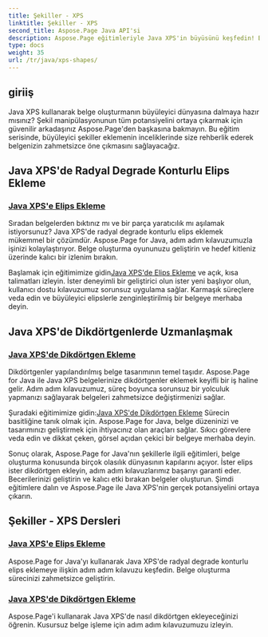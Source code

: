 ```yaml
---
title: Şekiller - XPS
linktitle: Şekiller - XPS
second_title: Aspose.Page Java API'si
description: Aspose.Page eğitimleriyle Java XPS'in büyüsünü keşfedin! Büyüleyici elipsleri ve dikdörtgenleri kolayca ekleyin. Adım adım kılavuzlarımızla belge oluşturma sürecini geliştirin.
type: docs
weight: 35
url: /tr/java/xps-shapes/
---
```

## giriiş

Java XPS kullanarak belge oluşturmanın büyüleyici dünyasına dalmaya hazır mısınız? Şekil manipülasyonunun tüm potansiyelini ortaya çıkarmak için güvenilir arkadaşınız Aspose.Page'den başkasına bakmayın. Bu eğitim serisinde, büyüleyici şekiller eklemenin inceliklerinde size rehberlik ederek belgenizin zahmetsizce öne çıkmasını sağlayacağız.

## Java XPS'de Radyal Degrade Konturlu Elips Ekleme

### [Java XPS'e Elips Ekleme](./add-ellipse/)

Sıradan belgelerden bıktınız mı ve bir parça yaratıcılık mı aşılamak istiyorsunuz? Java XPS'de radyal degrade konturlu elips eklemek mükemmel bir çözümdür. Aspose.Page for Java, adım adım kılavuzumuzla işinizi kolaylaştırıyor. Belge oluşturma oyununuzu geliştirin ve hedef kitleniz üzerinde kalıcı bir izlenim bırakın.

 Başlamak için eğitimimize gidin[Java XPS'de Elips Ekleme](./add-ellipse/) ve açık, kısa talimatları izleyin. İster deneyimli bir geliştirici olun ister yeni başlıyor olun, kullanıcı dostu kılavuzumuz sorunsuz uygulama sağlar. Karmaşık süreçlere veda edin ve büyüleyici elipslerle zenginleştirilmiş bir belgeye merhaba deyin.

## Java XPS'de Dikdörtgenlerde Uzmanlaşmak

### [Java XPS'de Dikdörtgen Ekleme](./add-rectangle/)

Dikdörtgenler yapılandırılmış belge tasarımının temel taşıdır. Aspose.Page for Java ile Java XPS belgelerinize dikdörtgenler eklemek keyifli bir iş haline gelir. Adım adım kılavuzumuz, süreç boyunca sorunsuz bir yolculuk yapmanızı sağlayarak belgeleri zahmetsizce değiştirmenizi sağlar.

Şuradaki eğitimimize gidin:[Java XPS'de Dikdörtgen Ekleme](./add-rectangle/) Sürecin basitliğine tanık olmak için. Aspose.Page for Java, belge düzeninizi ve tasarımınızı geliştirmek için ihtiyacınız olan araçları sağlar. Sıkıcı görevlere veda edin ve dikkat çeken, görsel açıdan çekici bir belgeye merhaba deyin.

Sonuç olarak, Aspose.Page for Java'nın şekillerle ilgili eğitimleri, belge oluşturma konusunda birçok olasılık dünyasının kapılarını açıyor. İster elips ister dikdörtgen ekleyin, adım adım kılavuzlarımız başarıyı garanti eder. Becerilerinizi geliştirin ve kalıcı etki bırakan belgeler oluşturun. Şimdi eğitimlere dalın ve Aspose.Page ile Java XPS'nin gerçek potansiyelini ortaya çıkarın.
## Şekiller - XPS Dersleri
### [Java XPS'e Elips Ekleme](./add-ellipse/)
Aspose.Page for Java'yı kullanarak Java XPS'de radyal degrade konturlu elips eklemeye ilişkin adım adım kılavuzu keşfedin. Belge oluşturma sürecinizi zahmetsizce geliştirin.
### [Java XPS'de Dikdörtgen Ekleme](./add-rectangle/)
Aspose.Page'i kullanarak Java XPS'de nasıl dikdörtgen ekleyeceğinizi öğrenin. Kusursuz belge işleme için adım adım kılavuzumuzu izleyin.